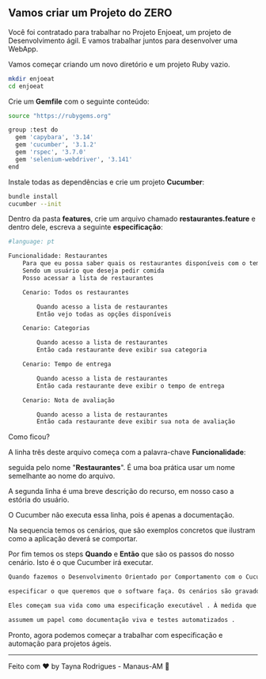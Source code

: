 
## Vamos criar um Projeto do ZERO

Você foi contratado para trabalhar no Projeto Enjoeat, um projeto de Desenvolvimento ágil. E vamos trabalhar juntos para desenvolver uma WebApp.


Vamos começar criando um novo diretório e um projeto Ruby vazio.
```bash
mkdir enjoeat
cd enjoeat
```

Crie um **Gemfile** com o seguinte conteúdo:
```bash
source "https://rubygems.org"

group :test do
  gem 'capybara', '3.14'
  gem 'cucumber', '3.1.2'
  gem 'rspec', '3.7.0'
  gem 'selenium-webdriver', '3.141'
end
```

Instale todas as dependências e crie um projeto **Cucumber**:
```bash
bundle install
cucumber --init
```
Dentro da pasta **features**, crie um arquivo chamado **restaurantes.feature** e dentro dele, escreva a seguinte **especificação**:
```bash
#language: pt

Funcionalidade: Restaurantes    
    Para que eu possa saber quais os restaurantes disponíveis com o tempo de entrega e nota de avaliação
    Sendo um usuário que deseja pedir comida
    Posso acessar a lista de restaurantes

    Cenario: Todos os restaurantes

        Quando acesso a lista de restaurantes
        Então vejo todas as opções disponíveis

    Cenario: Categorias

        Quando acesso a lista de restaurantes
        Então cada restaurante deve exibir sua categoria

    Cenario: Tempo de entrega

        Quando acesso a lista de restaurantes
        Então cada restaurante deve exibir o tempo de entrega

    Cenario: Nota de avaliação

        Quando acesso a lista de restaurantes
        Então cada restaurante deve exibir sua nota de avaliação
```

Como ficou?

A linha três deste arquivo começa com a palavra-chave **Funcionalidade**: 

seguida pelo nome "**Restaurantes**". É uma boa prática usar um nome semelhante ao nome do arquivo.

A segunda linha é uma breve descrição do recurso, em nosso caso a estória do usuário. 

O Cucumber não executa essa linha, pois é apenas a documentação.

Na sequencia temos os  cenários, que são exemplos concretos que ilustram como a aplicação deverá se comportar.

Por fim temos os steps **Quando** e **Então** que são os passos do nosso cenário. Isto é o que Cucumber irá executar.
```bash
Quando fazemos o Desenvolvimento Orientado por Comportamento com o Cucumber, usamos exemplos concretos para 

especificar o que queremos que o software faça. Os cenários são gravados antes do código de produção. 

Eles começam sua vida como uma especificação executável . À medida que o código de produção surge, os cenários 

assumem um papel como documentação viva e testes automatizados .
```
Pronto, agora podemos começar a trabalhar com especificação e automação para projetos ágeis.




----------
Feito com ♥ by Tayna Rodrigues - Manaus-AM  👋 


